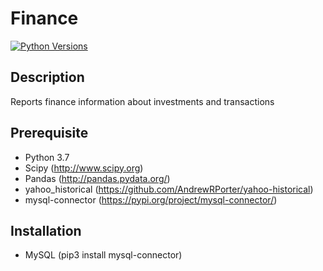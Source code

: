 # Finance

[![Python Versions](https://img.shields.io/pypi/pyversions/yt2mp3.svg)](https://pypi.python.org/pypi/yt2mp3/)

## Description
Reports finance information about investments and transactions

## Prerequisite
- Python 3.7
- Scipy (<http://www.scipy.org>)
- Pandas (<http://pandas.pydata.org/>)
- yahoo_historical (<https://github.com/AndrewRPorter/yahoo-historical>)
- mysql-connector (<https://pypi.org/project/mysql-connector/>)

## Installation
- MySQL (pip3 install mysql-connector)
